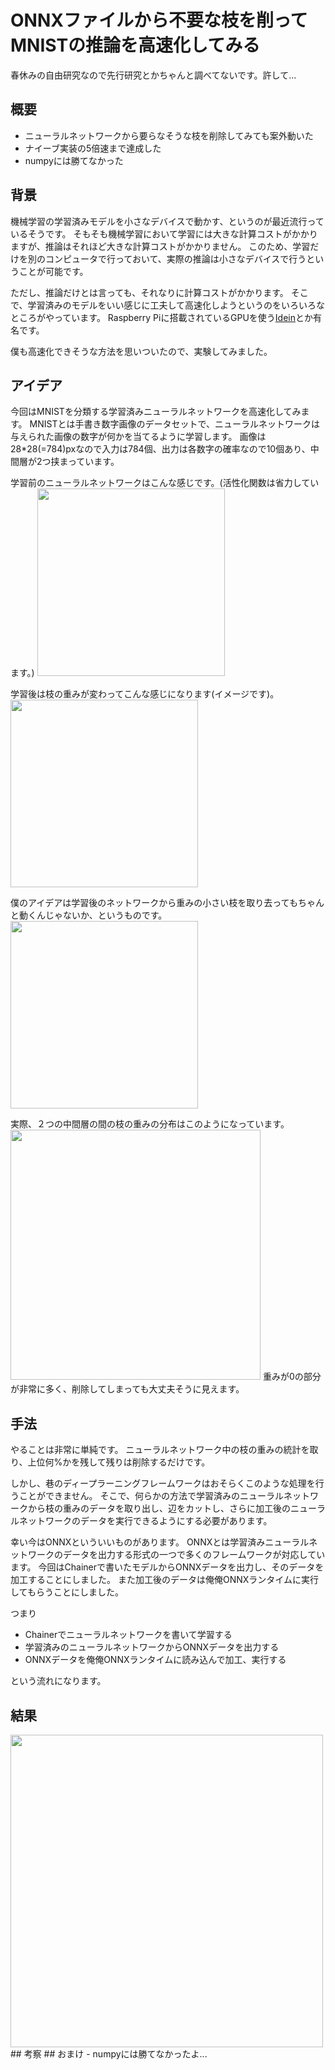 # ONNXファイルから不要な枝を削ってMNISTの推論を高速化してみる
春休みの自由研究なので先行研究とかちゃんと調べてないです。許して...
## 概要
- ニューラルネットワークから要らなそうな枝を削除してみても案外動いた
- ナイーブ実装の5倍速まで達成した
- numpyには勝てなかった
## 背景
機械学習の学習済みモデルを小さなデバイスで動かす、というのが最近流行っているそうです。
そもそも機械学習において学習には大きな計算コストがかかりますが、推論はそれほど大きな計算コストがかかりません。
このため、学習だけを別のコンピュータで行っておいて、実際の推論は小さなデバイスで行うということが可能です。

ただし、推論だけとは言っても、それなりに計算コストがかかります。
そこで、学習済みのモデルをいい感じに工夫して高速化しようというのをいろいろなところがやっています。
Raspberry Piに搭載されているGPUを使う[Idein](https://blog.idein.jp/post/172704317595/idein%E3%81%AE%E6%8A%80%E8%A1%93%E3%82%84%E4%BA%8B%E6%A5%AD%E3%81%AE%E7%B4%B9%E4%BB%8B)とか有名です。

僕も高速化できそうな方法を思いついたので、実験してみました。
## アイデア
今回はMNISTを分類する学習済みニューラルネットワークを高速化してみます。
MNISTとは手書き数字画像のデータセットで、ニューラルネットワークは与えられた画像の数字が何かを当てるように学習します。
画像は28*28(=784)pxなので入力は784個、出力は各数字の確率なので10個あり、中間層が2つ挟まっています。

学習前のニューラルネットワークはこんな感じです。(活性化関数は省力しています。)
<img src="https://raw.githubusercontent.com/akawashiro/sonnx/master/original_NN.png" width=300px>

学習後は枝の重みが変わってこんな感じになります(イメージです)。
<img src="https://raw.githubusercontent.com/akawashiro/sonnx/master/learned_NN.png" width=300px>

僕のアイデアは学習後のネットワークから重みの小さい枝を取り去ってもちゃんと動くんじゃないか、というものです。
<img src="https://raw.githubusercontent.com/akawashiro/sonnx/master/compressed_NN.png" width=300px>

実際、２つの中間層の間の枝の重みの分布はこのようになっています。
<img src="https://raw.githubusercontent.com/akawashiro/sonnx/master/140406443536680_figure.png" width=400px>
重みが0の部分が非常に多く、削除してしまっても大丈夫そうに見えます。
## 手法
やることは非常に単純です。
ニューラルネットワーク中の枝の重みの統計を取り、上位何%かを残して残りは削除するだけです。

しかし、巷のディープラーニングフレームワークはおそらくこのような処理を行うことができません。
そこで、何らかの方法で学習済みのニューラルネットワークから枝の重みのデータを取り出し、辺をカットし、さらに加工後のニューラルネットワークのデータを実行できるようにする必要があります。

幸い今はONNXといういいものがあります。
ONNXとは学習済みニューラルネットワークのデータを出力する形式の一つで多くのフレームワークが対応しています。
今回はChainerで書いたモデルからONNXデータを出力し、そのデータを加工することにしました。
また加工後のデータは俺俺ONNXランタイムに実行してもらうことにしました。

つまり
- Chainerでニューラルネットワークを書いて学習する
- 学習済みのニューラルネットワークからONNXデータを出力する
- ONNXデータを俺俺ONNXランタイムに読み込んで加工、実行する

という流れになります。
## 結果
<img src="https://raw.githubusercontent.com/akawashiro/sonnx/master/sonnx_result.png" width=500px>
## 考察
## おまけ
- numpyには勝てなかったよ...